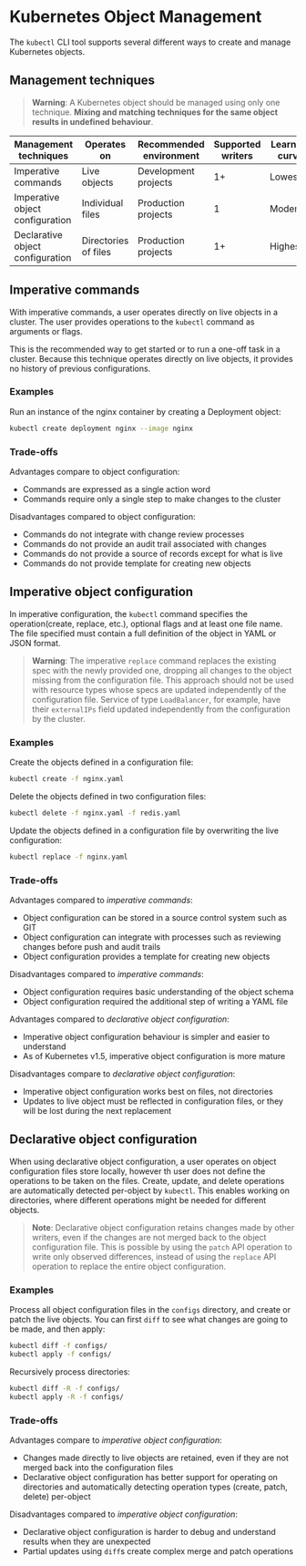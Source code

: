 # Kubernetes Object Management

The `kubectl` CLI tool supports several different ways to create and manage Kubernetes objects.

## Management techniques

> **Warning**: A Kubernetes object should be managed using only one technique. **Mixing and matching techniques for the same object results in undefined behaviour**.

| Management techniques            | Operates on          | Recommended environment | Supported writers | Learning curve |
| -------------------------------- | -------------------- | ----------------------- | ----------------- | -------------- |
| Imperative commands              | Live objects         | Development projects    | 1+                | Lowest         |
| Imperative object configuration  | Individual files     | Production projects     | 1                 | Moderate       |
| Declarative object configuration | Directories of files | Production projects     | 1+                | Highest        |

## Imperative commands

With imperative commands, a user operates directly on live objects in a cluster. The user provides operations to the `kubectl` command as arguments or flags.

This is the recommended way to get started or to run a one-off task in a cluster. Because this technique operates directly on live objects, it provides no history of previous configurations.

### Examples

Run an instance of the nginx container by creating a Deployment object:

```bash
kubectl create deployment nginx --image nginx
```

### Trade-offs

Advantages compare to object configuration:

- Commands are expressed as a single action word
- Commands require only a single step to make changes to the cluster

Disadvantages compared to object configuration:

- Commands do not integrate with change review processes
- Commands do not provide an audit trail associated with changes
- Commands do not provide a source of records except for what is live
- Commands do not provide template for creating new objects

## Imperative object configuration

In imperative configuration, the `kubectl` command specifies the operation(create, replace, etc.), optional flags and at least one file name. The file specified must contain a full definition of the object in YAML or JSON format.

> **Warning**: The imperative `replace` command replaces the existing spec with the newly provided one, dropping all changes to the object missing from the configuration file. This approach should not be used with resource types whose specs are updated independently of the configuration file. Service of type `LoadBalancer`, for example, have their `externalIPs` field updated independently from the configuration by the cluster.


### Examples

Create the objects defined in a configuration file:

```bash
kubectl create -f nginx.yaml
```

Delete the objects defined in two configuration files:

```bash
kubectl delete -f nginx.yaml -f redis.yaml
```

Update the objects defined in a configuration file by overwriting the live configuration:

```bash
kubectl replace -f nginx.yaml
```

### Trade-offs

Advantages compared to *imperative commands*:

- Object configuration can be stored in a source control system such as GIT
- Object configuration can integrate with processes such as reviewing changes before push and audit trails
- Object configuration provides a template for creating new objects

Disadvantages compared to *imperative commands*:

- Object configuration requires basic understanding of the object schema
- Object configuration required the additional step of writing a YAML file

Advantages compared to *declarative object configuration*:

- Imperative object configuration behaviour is simpler and easier to understand
- As of Kubernetes v1.5, imperative object configuration is more mature

Disadvantages compare to *declarative object configuration*:

- Imperative object configuration works best on files, not directories
- Updates to live object must be reflected in configuration files, or they will be lost during the next replacement

## Declarative object configuration

When using declarative object configuration, a user operates on object configuration files store locally, however th user does not define the operations to be taken on the files. Create, update, and delete operations are automatically detected per-object by `kubectl`. This enables working on directories, where different operations might be needed for different objects.

> **Note**: Declarative object configuration retains changes made by other writers, even if the changes are not merged back to the object configuration file. This is possible by using the `patch` API operation to write only observed differences, instead of using the `replace` API operation to replace the entire object configuration.
>

### Examples

Process all object configuration files in the `configs` directory, and create or patch the live objects. You can first `diff` to see what changes are going to be made, and then apply:

```bash
kubectl diff -f configs/
kubectl apply -f configs/
```

Recursively process directories:

```bash
kubectl diff -R -f configs/
kubectl apply -R -f configs/
```

### Trade-offs

Advantages compare to *imperative object configuration*:

- Changes made directly to live objects are retained, even if they are not merged back into the configuration files
- Declarative object configuration has better support for operating on directories and automatically detecting operation types (create, patch, delete) per-object

Disadvantages compared to *imperative object configuration*:

- Declarative object configuration is harder to debug and understand results when they are unexpected
- Partial updates using `diff`s create complex merge and patch operations
